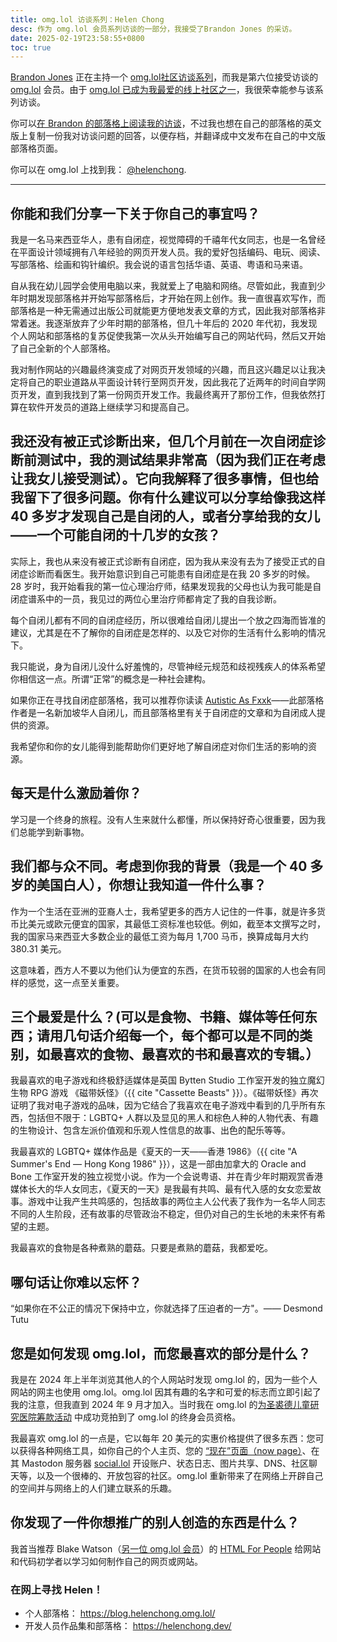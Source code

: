 ```yaml
---
title: omg.lol 访谈系列：Helen Chong
desc: 作为 omg.lol 会员系列访谈的一部分，我接受了Brandon Jones 的采访。
date: 2025-02-19T23:58:55+0800
toc: true
---
```


[Brandon Jones](https://krrd.ing/) 正在主持一个 [omg.lol社区访谈系列](https://krrd.ing/posts/on-starting-an-omglol-interview-series)，而我是第六位接受访谈的 [omg.lol](https://home.omg.lol/) 会员。由于 [omg.lol 已成为我最爱的线上社区之一](2024-10-19-omg-lol-membership-one-month-anniversary.md)，我很荣幸能参与该系列访谈。

你可以[在 Brandon 的部落格上阅读我的访谈](https://krrd.ing/posts/helenchong-omglol-interview-5/)，不过我也想在自己的部落格的英文版上复制一份我对访谈问题的回答，以便存档，并翻译成中文发布在自己的中文版部落格页面。

你可以在 omg.lol 上找到我： [@helenchong](https://helenchong.omg.lol/).

---

## 你能和我们分享一下关于你自己的事宜吗？

我是一名马来西亚华人，患有自闭症，视觉障碍的千禧年代女同志，也是一名曾经在平面设计领域拥有八年经验的网页开发人员。我的爱好包括编码、电玩、阅读、写部落格、绘画和钩针编织。我会说的语言包括华语、英语、粤语和马来语。

自从我在幼儿园学会使用电脑以来，我就爱上了电脑和网络。尽管如此，我直到少年时期发现部落格并开始写部落格后，才开始在网上创作。我一直很喜欢写作，而部落格是一种无需通过出版公司就能更方便地发表文章的方式，因此我对部落格非常着迷。我逐渐放弃了少年时期的部落格，但几十年后的 2020 年代初，我发现个人网站和部落格的复苏促使我第一次从头开始编写自己的网站代码，然后又开始了自己全新的个人部落格。

我对制作网站的兴趣最终演变成了对网页开发领域的兴趣，而且这兴趣足以让我决定将自己的职业道路从平面设计转行至网页开发，因此我花了近两年的时间自学网页开发，直到我找到了第一份网页开发工作。我最终离开了那份工作，但我依然打算在软件开发员的道路上继续学习和提高自己。

## 我还没有被正式诊断出来，但几个月前在一次自闭症诊断前测试中，我的测试结果非常高（因为我们正在考虑让我女儿接受测试）。它向我解释了很多事情，但也给我留下了很多问题。你有什么建议可以分享给像我这样 40 多岁才发现自己是自闭的人，或者分享给我的女儿——一个可能自闭的十几岁的女孩？

实际上，我也从来没有被正式诊断有自闭症，因为我从来没有去为了接受正式的自闭症诊断而看医生。我开始意识到自己可能患有自闭症是在我 20 多岁的时候。28 岁时，我开始看我的第一位心理治疗师，结果发现我的父母也认为我可能是自闭症谱系中的一员，我见过的两位心里治疗师都肯定了我的自我诊断。

每个自闭儿都有不同的自闭症经历，所以很难给自闭儿提出一个放之四海而皆准的建议，尤其是在不了解你的自闭症是怎样的、以及它对你的生活有什么影响的情况下。

我只能说，身为自闭儿没什么好羞愧的，尽管神经元规范和歧视残疾人的体系希望你相信这一点。所谓“正常”的概念是一种社会建构。

如果你正在寻找自闭症部落格，我可以推荐你读读 [Autistic As Fxxk](https://www.autisticasfxxk.com/)——此部落格作者是一名新加坡华人自闭儿，而且部落格里有关于自闭症的文章和为自闭成人提供的资源。

我希望你和你的女儿能得到能帮助你们更好地了解自闭症对你们生活的影响的资源。

## 每天是什么激励着你？

学习是一个终身的旅程。没有人生来就什么都懂，所以保持好奇心很重要，因为我们总能学到新事物。

## 我们都与众不同。考虑到你我的背景（我是一个 40 多岁的美国白人），你想让我知道一件什么事？

作为一个生活在亚洲的亚裔人士，我希望更多的西方人记住的一件事，就是许多货币比美元或欧元便宜的国家，其最低工资标准也较低。例如，截至本文撰写之时，我的国家马来西亚大多数企业的最低工资为每月 1,700 马币，换算成每月大约 380.31 美元。

这意味着，西方人不要以为他们认为便宜的东西，在货币较弱的国家的人也会有同样的感觉，这一点至关重要。

## 三个最爱是什么？(可以是食物、书籍、媒体等任何东西；请用几句话介绍每一个，每个都可以是不同的类别，如最喜欢的食物、最喜欢的书和最喜欢的专辑。）

我最喜欢的电子游戏和终极舒适媒体是英国 Bytten Studio 工作室开发的独立魔幻生物 RPG 游戏 《磁带妖怪》（{{ cite "Cassette Beasts" }}）。《磁带妖怪》再次证明了我对电子游戏的品味，因为它结合了我喜欢在电子游戏中看到的几乎所有东西，包括但不限于：LGBTQ+ 人群以及显见的黑人和棕色人种的人物代表、有趣的生物设计、包含左派价值观和乐观人性信息的故事、出色的配乐等等。

我最喜欢的 LGBTQ+ 媒体作品是《夏天的一天——香港 1986》（{{ cite "A Summer's End — Hong Kong 1986" }}），这是一部由加拿大的 Oracle and Bone 工作室开发的独立视觉小说。作为一个会说粤语、并在青少年时期观赏香港媒体长大的华人女同志，《夏天的一天》是我最有共鸣、最有代入感的女女恋爱故事。游戏中让我产生共鸣感的，包括故事的两位主人公代表了我作为一名华人同志不同的人生阶段，还有故事的尽管政治不稳定，但仍对自己的生长地的未来怀有希望的主题。

我最喜欢的食物是各种煮熟的蘑菇。只要是煮熟的蘑菇，我都爱吃。

## 哪句话让你难以忘怀？

“如果你在不公正的情况下保持中立，你就选择了压迫者的一方"。—— Desmond Tutu

## 您是如何发现 omg.lol，而您最喜欢的部分是什么？

我是在 2024 年上半年浏览其他人的个人网站时发现 omg.lol 的，因为一些个人网站的网主也使用 omg.lol。omg.lol 因其有趣的名字和可爱的标志而立即引起了我的注意，但我直到 2024 年 9 月才加入。当时我在 omg.lol 的[为圣裘德儿童研究医院筹款活动](https://omglol.news/2024/08/28/supporting-st-jude-with-a-month-of-awesomeness) 中成功竞拍到了 omg.lol 的终身会员资格。

我最喜欢 omg.lol 的一点是，它以每年 20 美元的实惠价格提供了很多东西：您可以获得各种网络工具，如你自己的个人主页、您的 [“现在”页面（now page）](https://nownownow.com/about)、在其 Mastodon 服务器 [social.lol](https://social.lol/) 开设账户、状态日志、图片共享、DNS、社区聊天等，以及一个很棒的、开放包容的社区。omg.lol 重新带来了在网络上开辟自己的空间并与网络上的人们建立联系的乐趣。

## 你发现了一件你想推广的别人创造的东西是什么？

我首当推荐 Blake Watson（[另一位 omg.lol 会员](https://bw.omg.lol/)）的 [HTML For People](https://bw.omg.lol/) 给网站和代码初学者以学习如何制作自己的网页或网站。

### 在网上寻找 Helen！

- 个人部落格： https://blog.helenchong.omg.lol/
- 开发人员作品集和部落格： https://helenchong.dev/
